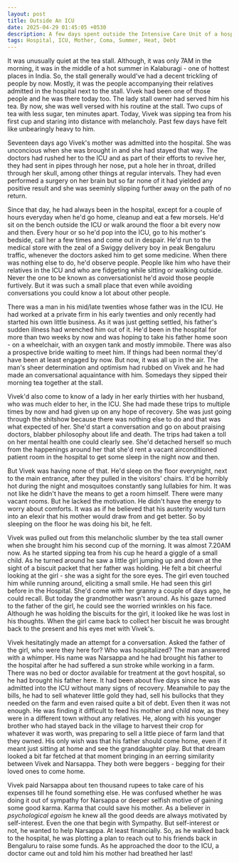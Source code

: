 ```yaml
---
layout: post
title: Outside An ICU
date: 2025-04-29 01:45:05 +0530
description: A few days spent outside the Intensive Care Unit of a hospital. Hopelessly desperate for a miracle. Enduring summer. Helping others.
tags: Hospital, ICU, Mother, Coma, Summer, Heat, Debt
---
```


It was unusually quiet at the tea stall. Although, it was only 7AM in the morning, it was in the middle of a hot summer in Kalaburagi - one of hottest places in India. So, the stall generally would've had a decent trickling of people by now. Mostly, it was the people accompanying their relatives admitted in the hospital next to the stall. Vivek had been one of those people and he was there today too. The lady stall owner had served him his tea. By now, she was well versed with his routine at the stall. Two cups of tea with less sugar, ten minutes apart. Today, Vivek was sipping tea from his first cup and staring into distance with melancholy. Past few days have felt like unbearingly heavy to him.

Seventeen days ago Vivek's mother was admitted into the hospital. She was unconcious when she was brought in and she had stayed that way. The doctors had rushed her to the ICU and as part of their efforts to revive her, they had sent in pipes through her nose, put a hole her in throat, drilled through her skull, among other things at regular intervals. They had even performed a surgery on her brain but so far none of it had yielded any positive result and she was seeminly slipping further away on the path of no return.

Since that day, he had always been in the hospital, except for a couple of hours everyday when he'd go home, cleanup and eat a few morsels. He'd sit on the bench outside the ICU or walk around the floor a bit every now and then. Every hour or so he'd pop into the ICU, go to his mother's bedside, call her a few times and come out in despair. He'd run to the medical store with the zeal of a Swiggy delivery boy in peak Bengaluru traffic, whenever the doctors asked him to get some medicine. When there was nothing else to do, he'd observe people. People like him who have their relatives in the ICU and who are fidgeting while sitting or walking outside. Never the one to be known as conversationist he'd avoid those people furtively. But it was such a small place that even while avoiding conversations you could know a lot about other people.

There was a man in his mid/late twenties whose father was in the ICU. He had worked at a private firm in his early twenties and only recently had started his own little business. As it was just getting settled, his father's sudden illness had wrenched him out of it. He'd been in the hospital for more than two weeks by now and was hoping to take his father home soon - on a wheelchair, with an oxygen tank and mostly immobile. There was also a prospective bride waiting to meet him. If things had been normal they'd have been at least engaged by now. But now, it was all up in the air. The man's sheer determination and optimism had rubbed on Vivek and he had made an conversational aquaintance with him. Somedays they sipped their morning tea together at the stall.

Vivek'd also come to know of a lady in her early thirties with her husband, who was much elder to her, in the ICU. She had made these trips to multiple times by now and had given up on any hope of recovery. She was just going through the shitshow because there was nothing else to do and that was what expected of her. She'd start a conversation and go on about praising doctors, blabber philosophy about life and death. The trips had taken a toll on her mental health one could clearly see. She'd detached herself so much from the happenings around her that she'd rent a vacant airconditioned patient room in the hospital to get some sleep in the night now and then.

But Vivek was having none of that. He'd sleep on the floor everynight, next to the main entrance, after they pulled in the visitors' chairs. It'd be horribly hot during the night and mosquitoes constantly sang lullabies for him. It was not like he didn't have the means to get a room himself. There were many vacant rooms. But he lacked the motivation. He didn't have the energy to worry about comforts. It was as if he believed that his austerity would turn into an elexir that his mother would draw from and get better. So by sleeping on the floor he was doing his bit, he felt.

Vivek was pulled out from this melancholic slumber by the tea stall owner when she brought him his second cup of the morning. It was almost 7.20AM now. As he started sipping tea from his cup he heard a giggle of a small child. As he turned around he saw a little girl jumping up and down at the sight of a biscuit packet that her father was holding. He felt a bit cheerful looking at the girl - she was a sight for the sore eyes. The girl even touched him while running around, eliciting a small smile. He had seen this girl before in the Hospital. She'd come with her granny a couple of days ago, he could recall. But today the grandmother wasn't around. As his gaze turned to the father of the girl, he could see the worried wrinkles on his face. Although he was holding the biscuits for the girl, it looked like he was lost in his thoughts. When the girl came back to collect her biscuit he was brought back to the present and his eyes met with Vivek's.

Vivek hesitatingly made an attempt for a conversation. Asked the father of the girl, who were they here for? Who was hospitalized? The man answered with a whimper. His name was Narsappa and he had brought his father to the hospital after he had suffered a sun stroke while working in a farm. There was no bed or doctor available for treatment at the govt hospital, so he had brought his father here. It had been about five days since he was admitted into the ICU without many signs of recovery. Meanwhile to pay the bills, he had to sell whatever little gold they had, sell his bullocks that they needed on the farm and even raised quite a bit of debt. Even then it was not enough. He was finding it difficult to feed his mother and child now, as they were in a different town without any relatives. He, along with his younger brother who had stayed back in the village to harvest their crop for whatever it was worth, was preparing to sell a little piece of farm land that they owned. His only wish was that his father should come home, even if it meant just sitting at home and see the granddaughter play. But that dream looked a bit far fetched at that moment bringing in an eerring similarity between Vivek and Narsappa. They both were beggers - begging for their loved ones to come home.

Vivek paid Narsappa about ten thousand rupees to take care of his expenses till he found something else. He was confused whether he was doing it out of sympathy for Narsappa or deeper selfish motive of gaining some good karma. Karma that could save his mother. As a believer in *psychological egoism* he knew all the good deeds are always motivated by self-interest. Even the one that begin with Sympathy. But self-interest or not, he wanted to help Narsappa. At least financially. So, as he walked back to the hospital, he was plotting a plan to reach out to his friends back in Bengaluru to raise some funds. As he approached the door to the ICU, a doctor came out and told him his mother had breathed her last!